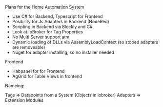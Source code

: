 Plans for the Home Automation System

- Use C# for Backend, Typescript for Frontend
- Posibility for Js Adapters in Backend (NodeRed) 
- Scripting in Backend via Blockly and C#
- Look at IoBroker for Tag Properties
- No Multi Server support atm.
- Dynamic loading of DLLs via AssemblyLoadContext (so stoped adapters are removeable)
- Nuget for adapter installing, so no installer needed

Frontend

- Habpanel for for Frontend
- AgGrid for Table Views in frontend

Nameing:

Tags => Datapoints from a System (Objects in iobroker)
Adapters => Extension Modules


